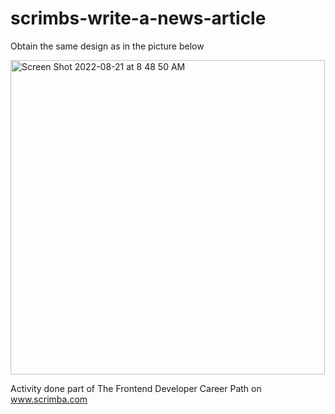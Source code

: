 # scrimbs-write-a-news-article

Obtain the same design as in the picture below

<img width="503" alt="Screen Shot 2022-08-21 at 8 48 50 AM" src="https://user-images.githubusercontent.com/69552018/185777553-84918625-5154-41a7-9988-d8c5b15044da.png">

Activity done part of The Frontend Developer Career Path on www.scrimba.com
